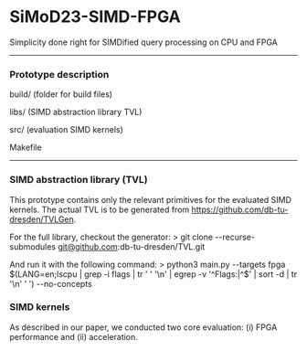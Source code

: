 # SiMoD23-SIMD-FPGA
Simplicity done right for SIMDified query processing on CPU and FPGA

---
### Prototype description

build/ (folder for build files)

libs/ (SIMD abstraction library TVL)

src/ (evaluation SIMD kernels)

Makefile 

---
### SIMD abstraction library (TVL)

This prototype contains only the relevant primitives for the evaluated SIMD kernels.
The actual TVL is to be generated from https://github.com/db-tu-dresden/TVLGen.

For the full library, checkout the generator:
    > git clone --recurse-submodules git@github.com:db-tu-dresden/TVL.git

And run it with the following command:
    > python3 main.py --targets fpga $(LANG=en;lscpu | grep -i flags | tr ' ' '\n' | egrep -v '^Flags:|^$' | sort -d | tr '\n' ' ') --no-concepts
    
    
### SIMD kernels
As described in our paper, we conducted two core evaluation: (i) FPGA performance and (ii) acceleration. 
